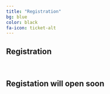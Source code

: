 ```yaml
---
title: "Registration"
bg: blue
color: black
fa-icon: ticket-alt
---
```


## Registration

<i class="fa fa-globe-americas fa-stack-2x"></i>
<br/>
## Registation will open soon
